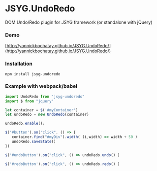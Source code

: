 # JSYG.UndoRedo
DOM Undo/Redo plugin for JSYG framework (or standalone with jQuery)

### Demo
[http://yannickbochatay.github.io/JSYG.UndoRedo/](http://yannickbochatay.github.io/JSYG.UndoRedo/)

### Installation
```shell
npm install jsyg-undoredo
```

### Example with webpack/babel
```javascript
import UndoRedo from "jsyg-undoredo"
import $ from "jquery"

let container = $('#myContainer')
let undoRedo = new UndoRedo(container)

undoRedo.enable();

$('#button').on("click", () => {
   container.find("#myDiv").width( (i,width) => width + 50 )
   undoRedo.saveState()
})

$('#undoButton').on("click", () => undoRedo.undo() )

$('#redoButton').on("click", () => undoRedo.redo() )

```
